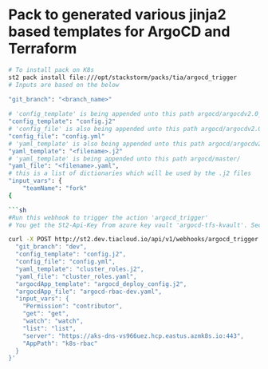 # Pack to generated various jinja2 based templates for ArgoCD and Terraform

```sh
# To install pack on K8s
st2 pack install file:///opt/stackstorm/packs/tia/argocd_trigger
# Inputs are based on the below

"git_branch": "<branch_name>"
  
# 'config_template' is being appended unto this path argocd/argocdv2.0_templates/master_j2config/
"config_template": "config.j2"
# 'config_file' is also being appended unto this path argocd/argocdv2.0_templates/master_j2config/
"config_file": "config.yml"
# 'yaml_template' is also being appended unto this path argocd/argocdv2.0_templates/master_j2config/
"yaml_template": "<filename>.j2"
# 'yaml_template' is being appended unto this path argocd/master/
"yaml_file": "<filename>.yaml",
# this is a list of dictionaries which will be used by the .j2 files
"input_vars": {
    "teamName": "fork"
{

```sh
#Run this webhook to trigger the action 'argocd_trigger' 
# You get the St2-Api-Key from azure key vault 'argocd-tfs-kvault'. Secret name is st2-api-key-dev

curl -X POST http://st2.dev.tiacloud.io/api/v1/webhooks/argocd_trigger -H "Content-Type: application/json" -H "St2-Api-Key: <>" -d '{
  "git_branch": "dev",
  "config_template": "config.j2",
  "config_file": "config.yml",
  "yaml_template": "cluster_roles.j2",
  "yaml_file": "cluster_roles.yaml",
  "argocdApp_template": "argocd_deploy_config.j2",
  "argocdApp_file": "argocd-rbac-dev.yaml",
  "input_vars": {
    "Permission": "contributor",
    "get": "get",
    "watch": "watch",
    "list": "list",
    "server": "https://aks-dns-vs966uez.hcp.eastus.azmk8s.io:443",
    "AppPath": "k8s-rbac"
  }
}'